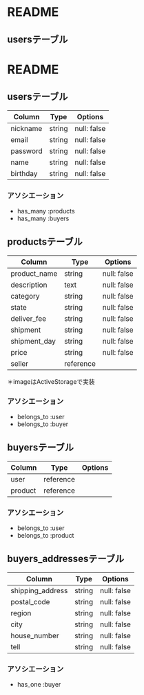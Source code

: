 # README

## usersテーブル

# README

## usersテーブル

|  Column      |  Type      |  Options       |
|  ----------  |  --------  |  ------------  |
|  nickname    |  string    |  null:  false  |
|  email       |  string    |  null:  false  |
|  password    |  string    |  null:  false  |
|  name        |  string    |  null:  false  |
|  birthday    |  string    |  null:  false  |

### アソシエーション

- has_many :products
- has_many :buyers

## productsテーブル

|  Column        |  Type       |  Options       |
|  ------------  |  ---------  |  ------------  |
|  product_name  |  string     |  null:  false  |
|  description   |  text       |  null:  false  |
|  category      |  string     |  null:  false  |
|  state         |  string     |  null:  false  |
|  deliver_fee   |  string     |  null:  false  |
|  shipment      |  string     |  null:  false  |
|  shipment_day  |  string     |  null:  false  |
|  price         |  string     |  null:  false  |
|  seller        |  reference  |                |

＊imageはActiveStorageで実装

### アソシエーション

- belongs_to :user
- belongs_to :buyer

## buyersテーブル

|  Column   |  Type       |  Options       |
|  -------- |  ---------  |  ------------  |
|  user     |  reference  |                |
|  product  |  reference  |                |


### アソシエーション

- belongs_to :user
- belongs_to :product


## buyers_addressesテーブル

|  Column            |  Type       |  Options       |
|  ----------------- |  ---------  |  ------------  |
|  shipping_address  |  string     |  null:  false  |
|  postal_code       |  string     |  null:  false  |
|  region            |  string     |  null:  false  |
|  city              |  string     |  null:  false  |
|  house_number      |  string     |  null:  false  |
|  tell              |  string     |  null:  false  |


### アソシエーション

- has_one :buyer